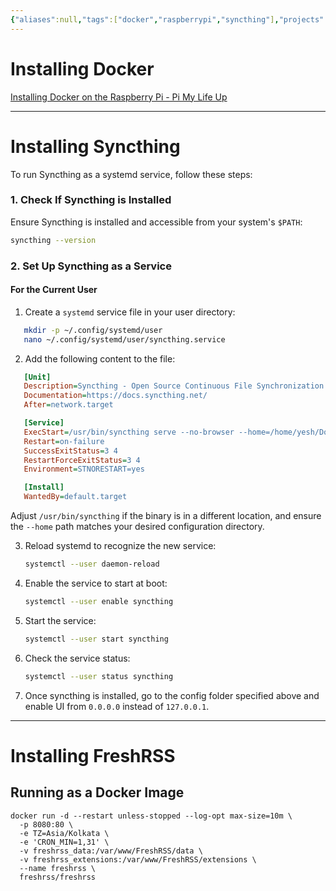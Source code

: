 ```yaml
---
{"aliases":null,"tags":["docker","raspberrypi","syncthing"],"projects":null,"url":["https://www.tomshardware.com/reviews/raspberry-pi-headless-setup-how-to,6028.html"],"type":"Guide","Description":null,"Areas":"HowTos","publish":true,"date created":"2025-01-14T15:25","date modified":"2025-01-17T08:50","PassFrontmatter":true,"created":"2025-01-17T08:50:04.288+05:30","updated":"2025-01-17T08:50:04.288+05:30"}
---
```


# Installing Docker

[Installing Docker on the Raspberry Pi - Pi My Life Up](https://pimylifeup.com/raspberry-pi-docker/)

---
# Installing Syncthing

To run Syncthing as a systemd service, follow these steps:

### 1. **Check If Syncthing is Installed**

Ensure Syncthing is installed and accessible from your system's `$PATH`:

```bash
syncthing --version
```
### 2. **Set Up Syncthing as a Service**

#### For the Current User
1. Create a `systemd` service file in your user directory:
```bash
   mkdir -p ~/.config/systemd/user
   nano ~/.config/systemd/user/syncthing.service
```

2. Add the following content to the file:
```ini
   [Unit]
   Description=Syncthing - Open Source Continuous File Synchronization
   Documentation=https://docs.syncthing.net/
   After=network.target

   [Service]
   ExecStart=/usr/bin/syncthing serve --no-browser --home=/home/yesh/Documents/Syncthing/config
   Restart=on-failure
   SuccessExitStatus=3 4
   RestartForceExitStatus=3 4
   Environment=STNORESTART=yes

   [Install]
   WantedBy=default.target
```

   Adjust `/usr/bin/syncthing` if the binary is in a different location, and ensure the `--home` path matches your desired configuration directory.

3. Reload systemd to recognize the new service:
   ```bash
   systemctl --user daemon-reload
   ```

4. Enable the service to start at boot:
   ```bash
   systemctl --user enable syncthing
   ```

5. Start the service:
   ```bash
   systemctl --user start syncthing
   ```

6. Check the service status:
   ```bash
   systemctl --user status syncthing
   ```

7. Once syncthing is installed, go to the config folder specified above and enable UI from `0.0.0.0` instead of `127.0.0.1`.

---

# Installing FreshRSS

## Running as a Docker Image
```Shell
docker run -d --restart unless-stopped --log-opt max-size=10m \
  -p 8080:80 \
  -e TZ=Asia/Kolkata \
  -e 'CRON_MIN=1,31' \
  -v freshrss_data:/var/www/FreshRSS/data \
  -v freshrss_extensions:/var/www/FreshRSS/extensions \
  --name freshrss \
  freshrss/freshrss
```
